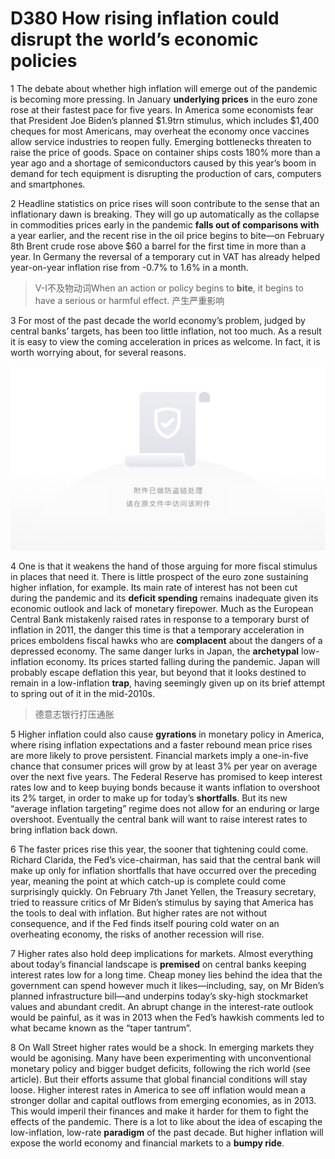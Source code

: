 # D380 How rising inflation could disrupt the world’s economic policies
1 The debate about whether high inflation will emerge out of the pandemic is becoming more pressing. In January **underlying prices** in the euro zone rose at their fastest pace for five years. In America some economists fear that President Joe Biden’s planned $1.9trn stimulus, which includes $1,400 cheques for most Americans, may overheat the economy once vaccines allow service industries to reopen fully. Emerging bottlenecks threaten to raise the price of goods. Space on container ships costs 180% more than a year ago and a shortage of semiconductors caused by this year’s boom in demand for tech equipment is disrupting the production of cars, computers and smartphones.

2 Headline statistics on price rises will soon contribute to the sense that an inflationary dawn is breaking. They will go up automatically as the collapse in commodities prices early in the pandemic **falls out of comparisons with** a year earlier, and the recent rise in the oil price begins to bite—on February 8th Brent crude rose above $60 a barrel for the first time in more than a year. In Germany the reversal of a temporary cut in VAT has already helped year-on-year inflation rise from -0.7% to 1.6% in a month.

> V-I不及物动词When an action or policy begins to **bite**, it begins to have a serious or harmful effect. 产生严重影响
>

3 For most of the past decade the world economy’s problem, judged by central banks’ targets, has been too little inflation, not too much. As a result it is easy to view the coming acceleration in prices as welcome. In fact, it is worth worrying about, for several reasons.

![](./img/boxcnfodYU2o53Yqd1VKTEyZKCf.png)

4 One is that it weakens the hand of those arguing for more fiscal stimulus in places that need it. There is little prospect of the euro zone sustaining higher inflation, for example. Its main rate of interest has not been cut during the pandemic and its **deficit spending** remains inadequate given its economic outlook and lack of monetary firepower. Much as the European Central Bank mistakenly raised rates in response to a temporary burst of inflation in 2011, the danger this time is that a temporary acceleration in prices emboldens fiscal hawks who are **complacent** about the dangers of a depressed economy. The same danger lurks in Japan, the **archetypal** low-inflation economy. Its prices started falling during the pandemic. Japan will probably escape deflation this year, but beyond that it looks destined to remain in a low-inflation **trap**, having seemingly given up on its brief attempt to spring out of it in the mid-2010s.

> 德意志银行打压通胀
>

5 Higher inflation could also cause **gyrations** in monetary policy in America, where rising inflation expectations and a faster rebound mean price rises are more likely to prove persistent. Financial markets imply a one-in-five chance that consumer prices will grow by at least 3% per year on average over the next five years. The Federal Reserve has promised to keep interest rates low and to keep buying bonds because it wants inflation to overshoot its 2% target, in order to make up for today’s **shortfalls**. But its new “average inflation targeting” regime does not allow for an enduring or large overshoot. Eventually the central bank will want to raise interest rates to bring inflation back down.

6 The faster prices rise this year, the sooner that tightening could come. Richard Clarida, the Fed’s vice-chairman, has said that the central bank will make up only for inflation shortfalls that have occurred over the preceding year, meaning the point at which catch-up is complete     could come surprisingly quickly. On February 7th Janet Yellen, the Treasury secretary, tried to reassure critics of Mr Biden’s stimulus by saying that America has the tools to deal with inflation.
But higher rates are not without consequence, and if the Fed finds itself pouring cold water on an overheating economy, the risks of another recession will rise.

7 Higher rates also hold deep implications for markets. Almost everything about today’s financial landscape is **premised** on central banks keeping interest rates low for a long time. Cheap money lies behind the idea that the government can spend however much it likes—including, say, on Mr Biden’s planned infrastructure bill—and underpins today’s sky-high stockmarket values and abundant credit. An abrupt change in the interest-rate outlook would be painful, as it was in 2013 when the Fed’s hawkish comments led to what became known as the “taper tantrum”.

8 On Wall Street higher rates would be a shock. In emerging markets they would be agonising. Many have been experimenting with unconventional monetary policy and bigger budget deficits, following the rich world (see article). But their efforts assume that global financial conditions will stay loose. Higher interest rates in America to see off inflation would mean a stronger dollar and capital outflows from emerging economies, as in 2013. This would imperil their finances and make it harder for them to fight the effects of the pandemic. There is a lot to like about the idea of escaping the low-inflation, low-rate **paradigm** of the past decade. But higher inflation will expose the world economy and financial markets to a **bumpy ride**.

